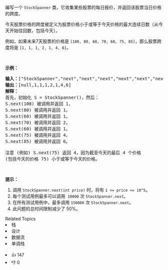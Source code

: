 <p>编写一个 <code>StockSpanner</code> 类，它收集某些股票的每日报价，并返回该股票当日价格的跨度。</p>

<p>今天股票价格的跨度被定义为股票价格小于或等于今天价格的最大连续日数（从今天开始往回数，包括今天）。</p>

<p>例如，如果未来7天股票的价格是 <code>[100, 80, 60, 70, 60, 75, 85]</code>，那么股票跨度将是 <code>[1, 1, 1, 2, 1, 4, 6]</code>。</p>

<p>&nbsp;</p>

<p><strong>示例：</strong></p>

<pre><strong>输入：</strong>[&quot;StockSpanner&quot;,&quot;next&quot;,&quot;next&quot;,&quot;next&quot;,&quot;next&quot;,&quot;next&quot;,&quot;next&quot;,&quot;next&quot;], [[],[100],[80],[60],[70],[60],[75],[85]]
<strong>输出：</strong>[null,1,1,1,2,1,4,6]
<strong>解释：</strong>
首先，初始化 S = StockSpanner()，然后：
S.next(100) 被调用并返回 1，
S.next(80) 被调用并返回 1，
S.next(60) 被调用并返回 1，
S.next(70) 被调用并返回 2，
S.next(60) 被调用并返回 1，
S.next(75) 被调用并返回 4，
S.next(85) 被调用并返回 6。

注意 (例如) S.next(75) 返回 4，因为截至今天的最后 4 个价格
(包括今天的价格 75) 小于或等于今天的价格。
</pre>

<p>&nbsp;</p>

<p><strong>提示：</strong></p>

<ol>
	<li>调用&nbsp;<code>StockSpanner.next(int price)</code>&nbsp;时，将有&nbsp;<code>1 &lt;= price &lt;= 10^5</code>。</li>
	<li>每个测试用例最多可以调用&nbsp; <code>10000</code> 次 <code>StockSpanner.next</code>。</li>
	<li>在所有测试用例中，最多调用&nbsp;<code>150000</code>&nbsp;次&nbsp;<code>StockSpanner.next</code>。</li>
	<li>此问题的总时间限制减少了 50%。</li>
</ol>
<div><div>Related Topics</div><div><li>栈</li><li>设计</li><li>数据流</li><li>单调栈</li></div></div><br><div><li>👍 147</li><li>👎 0</li></div>